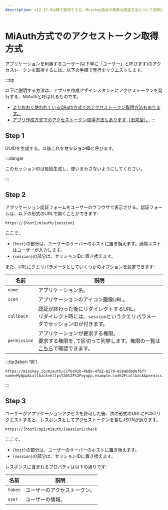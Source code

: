 ```yaml
---
description: v12.27.0以降で使用できる、Misskey独自の簡素な認証方法について説明しています。
---
```


# MiAuth方式でのアクセストークン取得方式

アプリケーションを利用するユーザー(以下単に「ユーザー」と呼びます)のアクセストークンを取得するには、以下の手順で発行をリクエストします。

:::tip

以下に説明する方法は、アプリを作成せずインスタントにアクセストークンを発行する、MiAuthと呼ばれるものです。

- [よりおおく使われているOAuth方式でのアクセストークン取得方法もあります。](./oauth.md)
- [アプリ作成方式でのアクセストークン取得方法もあります（旧来型）。](./app.md)
:::

## Step 1
UUIDを生成する。以後これを**セッションID**と呼びます。

:::danger

このセッションIDは毎回生成し、使いまわさないようにしてください。

:::

## Step 2
アプリケーション認証フォームをユーザーのブラウザで表示させる。認証フォームは、以下の形式のURLで開くことができます:

```
https://{host}/miauth/{session}
```

ここで、
- `{host}`の部分は、ユーザーのサーバーのホストに置き換えます。通常ホストはユーザーが入力します。
- `{session}`の部分は、セッションIDに置き換えます。

また、URLにクエリパラメータとしていくつかのオプションを設定できます:

| 名前         | 説明                                                                             |
| ------------ |--------------------------------------------------------------------------------|
| `name`       | アプリケーション名。                                                                     |
| `icon`       | アプリケーションのアイコン画像URL。                                                            |
| `callback`   | 認証が終わった後にリダイレクトするURL。<br>リダイレクト時には、`session`というクエリパラメータでセッションIDが付きます。          |
| `permission` | アプリケーションが要求する権限。<br>要求する権限を`,`で区切って列挙します。権限の一覧は[こちら](../permission.md)で確認できます。 |

:::tip{label='例'}

```
https://misskey.io/miauth/c1f6d42b-468b-4fd2-8274-e58abdedef6f?name=MyApp&callback=https%3A%2F%2Fmyapp.example.com%2Fcallback&permission=write:notes,write:following,read:drive
```

:::

## Step 3
ユーザーがアプリケーションアクセスを許可した後、次の形式のURLにPOSTリクエストすると、レスポンスとしてアクセストークンを含むJSONが返ります。

```
https://{host}/api/miauth/{session}/check
```

ここで、
- `{host}`の部分は、ユーザーのサーバーのホストに置き換えます。
- `{session}`の部分は、セッションIDに置き換えます。

レスポンスに含まれるプロパティは以下の通りです:

| 名前    | 説明                         |
| ------- | ---------------------------- |
| `token` | ユーザーのアクセストークン。 |
| `user`  | ユーザーの情報。             |
